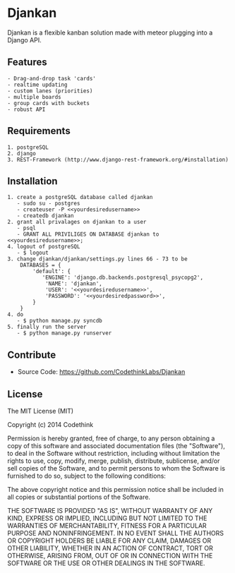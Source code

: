 Djankan
=======

Djankan is a flexible kanban solution made with meteor plugging into a Django API.

Features
--------

    - Drag-and-drop task 'cards'
    - realtime updating
    - custom lanes (priorities)
    - multiple boards
    - group cards with buckets
    - robust API

Requirements
------------

    1. postgreSQL
    2. django
    3. REST-Framework (http://www.django-rest-framework.org/#installation)


Installation
------------

    1. create a postgreSQL database called djankan
       - sudo su - postgres
       - createuser -P <<yourdesiredusername>>
       - createdb djankan
    2. grant all privalages on djankan to a user
       - psql
       - GRANT ALL PRIVILIGES ON DATABASE djankan to <<yourdesiredusername>>;
    4. logout of postgreSQL
       - $ logout
    3. change djankan/djankan/settings.py lines 66 - 73 to be
        DATABASES = {
            'default': {
               'ENGINE': 'django.db.backends.postgresql_psycopg2',
                'NAME': 'djankan',
                'USER': '<<yourdesiredusername>>',
                'PASSWORD': '<<yourdesiredpassword>>',
            }
        }
    4. do
       - $ python manage.py syncdb
    5. finally run the server
       - $ python manage.py runserver

Contribute
----------

- Source Code: https://github.com/CodethinkLabs/Djankan

License
-------

The MIT License (MIT)

Copyright (c) 2014 Codethink

Permission is hereby granted, free of charge, to any person obtaining a copy of
this software and associated documentation files (the "Software"), to deal in
the Software without restriction, including without limitation the rights to
use, copy, modify, merge, publish, distribute, sublicense, and/or sell copies of
the Software, and to permit persons to whom the Software is furnished to do so,
subject to the following conditions:

The above copyright notice and this permission notice shall be included in all
copies or substantial portions of the Software.

THE SOFTWARE IS PROVIDED "AS IS", WITHOUT WARRANTY OF ANY KIND, EXPRESS OR
IMPLIED, INCLUDING BUT NOT LIMITED TO THE WARRANTIES OF MERCHANTABILITY, FITNESS
FOR A PARTICULAR PURPOSE AND NONINFRINGEMENT. IN NO EVENT SHALL THE AUTHORS OR
COPYRIGHT HOLDERS BE LIABLE FOR ANY CLAIM, DAMAGES OR OTHER LIABILITY, WHETHER
IN AN ACTION OF CONTRACT, TORT OR OTHERWISE, ARISING FROM, OUT OF OR IN
CONNECTION WITH THE SOFTWARE OR THE USE OR OTHER DEALINGS IN THE SOFTWARE.
